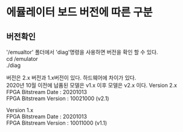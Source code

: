# 에뮬레이터 보드 버전에 따른 구분
## 버전확인  
'/emualtor' 폴더에서 'diag'명령을 사용하면 버전을 확인 할 수 있다.  
cd /emulator  
./diag  

버전은 2.x 버전과 1.x버전이 있다. 하드웨어에 차이가 있다.  
  2020년 10월 이전에 납품된 모델은 v1.x  이후 모델은 v2.x 이다.
Version 2.x  
      FPGA Bitstream Date     : 20201013   
      FPGA Bitstream Version  : 10021000 (v2.1)  
      
Version 1.x  
      FPGA Bitstream Date     : 20201013   
      FPGA Bitstream Version  : 10011000  (v1.1)       
      

